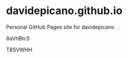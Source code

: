 # davidepicano.github.io
Personal GitHub Pages site for davidepicano






























8aVhBtcS

T8SVWHH
